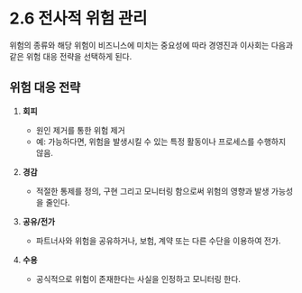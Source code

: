 # 2.6 전사적 위험 관리

위험의 종류와 해당 위험이 비즈니스에 미치는 중요성에 따라 경영진과 이사회는 다음과 같은 위험 대응 전략을 선택하게 된다.

## 위험 대응 전략
1. **회피**  
   - 원인 제거를 통한 위험 제거  
   - 예: 가능하다면, 위험을 발생시킬 수 있는 특정 활동이나 프로세스를 수행하지 않음.

2. **경감**  
   - 적절한 통제를 정의, 구현 그리고 모니터링 함으로써 위험의 영향과 발생 가능성을 줄인다.

3. **공유/전가**  
   - 파트너사와 위험을 공유하거나, 보험, 계약 또는 다른 수단을 이용하여 전가.

4. **수용**  
   - 공식적으로 위험이 존재한다는 사실을 인정하고 모니터링 한다.

